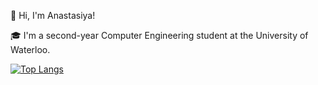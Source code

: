 👋 Hi, I'm Anastasiya!

🎓 I'm a second-year Computer Engineering student at the University of Waterloo.

[![Top Langs](https://github-readme-stats.vercel.app/api/top-langs/?username=Anastasiya006&layout=donut&theme=nightowl&cache-bust=1)](https://github.com/anuraghazra/github-readme-stats)
